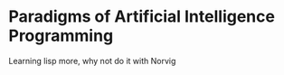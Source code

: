 # Paradigms of Artificial Intelligence Programming #

Learning lisp more, why not do it with Norvig
